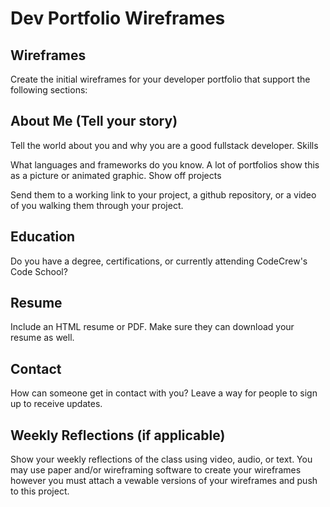 # Dev Portfolio Wireframes
## Wireframes
Create the initial wireframes for your developer portfolio that support the following sections:

## About Me (Tell your story)

Tell the world about you and why you are a good fullstack developer.
Skills

What languages and frameworks do you know. A lot of portfolios show this as a picture or animated graphic.
Show off projects

Send them to a working link to your project, a github repository, or a video of you walking them through your project.
## Education

Do you have a degree, certifications, or currently attending CodeCrew's Code School?
## Resume

Include an HTML resume or PDF. Make sure they can download your resume as well.
## Contact

How can someone get in contact with you? Leave a way for people to sign up to receive updates.
## Weekly Reflections (if applicable)

Show your weekly reflections of the class using video, audio, or text.
You may use paper and/or wireframing software to create your wireframes however you must attach a vewable versions of your wireframes and push to this project.